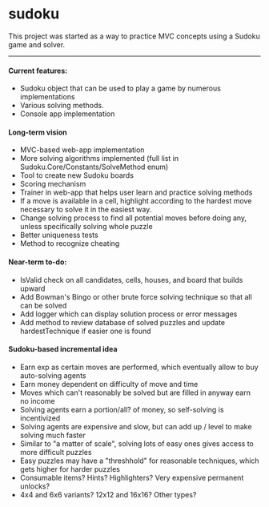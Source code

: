 # sudoku
This project was started as a way to practice MVC concepts using a Sudoku game and solver.

<hr>

<h4>Current features:</h4>
<ul>
	<li>Sudoku object that can be used to play a game by numerous implementations</li>
	<li>Various solving methods.</li>
	<li>Console app implementation</li>
</ul>

<h4>Long-term vision</h4>
<ul>
	<li>MVC-based web-app implementation</li>
	<li>More solving algorithms implemented (full list in Sudoku.Core/Constants/SolveMethod enum)</li>
	<li>Tool to create new Sudoku boards</li>
	<li>Scoring mechanism</li>
	<li>Trainer in web-app that helps user learn and practice solving methods</li>
    <li>If a move is available in a cell, highlight according to the hardest move necessary to solve it in the easiest way.</li>
    <li>Change solving process to find all potential moves before doing any, unless specifically solving whole puzzle</li>
	<li>Better uniqueness tests</li>
	<li>Method to recognize cheating</li>
	
</ul>

<h4>Near-term to-do:</h4>
<ul>
	<li>IsValid check on all candidates, cells, houses, and board that builds upward</li>
	<li>Add Bowman's Bingo or other brute force solving technique so that all can be solved</li>
	<li>Add logger which can display solution process or error messages</li>
	<li>Add method to review database of solved puzzles and update hardestTechnique if easier one is found
</ul>

<h4>Sudoku-based incremental idea</h4>
<ul>
    <li>Earn exp as certain moves are performed, which eventually allow to buy auto-solving agents</li>
    <li>Earn money dependent on difficulty of move and time</li>
    <li>Moves which can't reasonably be solved but are filled in anyway earn no income</li>
    <li>Solving agents earn a portion/all? of money, so self-solving is incentivized</li>
    <li>Solving agents are expensive and slow, but can add up / level to make solving much faster</li>
    <li>Similar to "a matter of scale", solving lots of easy ones gives access to more difficult puzzles</li>
    <li>Easy puzzles may have a "threshhold" for reasonable techniques, which gets higher for harder puzzles</li>
    <li>Consumable items? Hints? Highlighters? Very expensive permanent unlocks?</li>
    <li>4x4 and 6x6 variants? 12x12 and 16x16? Other types?</li>
</ul>